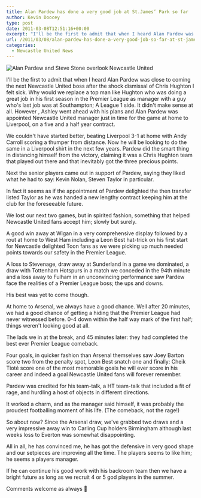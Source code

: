 ```yaml
---
title: Alan Pardew has done a very good job at St.James’ Park so far
author: Kevin Doocey
type: post
date: 2011-03-08T12:51:16+00:00
excerpt: "I'll be the first to admit that when I heard Alan Pardew was close to coming the next Newcastle United boss after the shock dismissal.."
url: /2011/03/08/alan-pardew-has-done-a-very-good-job-so-far-at-st-james-park/
categories:
  - Newcastle United News
---
```


![Alan Pardew and Steve Stone overlook Newcastle United](https://static.guim.co.uk/sys-images/Guardian/Pix/pictures/2011/1/14/1295037040427/Alan-Pardew-Newcastle-Uni-002.jpg "Alan Pardew - Has dealt with the pressure of being Newcastle boss very well indeed ")

I'll be the first to admit that when I heard Alan Pardew was close to coming the next Newcastle United boss after the shock dismissal of Chris Hughton I felt sick. Why would we replace a top man like Hughton who was doing a great job in his first season in the Premier League as manager with a guy who's last job was at Southampton; A League 1 side. It didn't make sense at all. However , Ashley went ahead with his plans and Alan Pardew was appointed Newcastle United manager just in time for the game at home to Liverpool, on a five and a half year contract.

We couldn't have started better, beating Liverpool 3-1 at home with Andy Carroll scoring a thumper from distance. Now he will be looking to do the same in a Liverpool shirt in the next few years. Pardew did the smart thing in distancing himself from the victory, claiming it was a Chris Hughton team that played out there and that inevitably got the three precious points.

Next the senior players came out in support of Pardew, saying they liked what he had to say: Kevin Nolan, Steven Taylor in particular.

In fact it seems as if the appointment of Pardew delighted the then transfer listed Taylor as he was handed a new lengthy contract keeping him at the club for the foreseeable future.

We lost our next two games, but in spirited fashion, something that helped Newcastle United fans accept him; slowly but surely.

A good win away at Wigan in a very comprehensive display followed by a rout at home to West Ham including a Leon Best hat-trick on his first start for Newcastle delighted Toon fans as we were picking up much needed points towards our safety in the Premier League.

A loss to Stevenage, draw away at Sunderland in a game we dominated, a draw with Tottenham Hotspurs in a match we conceded in the 94th minute and a loss away to Fulham in an unconvincing performance saw Pardew face the realities of a Premier League boss; the ups and downs.

His best was yet to come though.

At home to Arsenal, we always have a good chance. Well after 20 minutes, we had a good chance of getting a hiding that the Premier League had never witnessed before. 0-4 down within the half way mark of the first half; things weren't looking good at all.

The lads we in at the break, and 45 minutes later: they had completed the best ever Premier League comeback.

Four goals, in quicker fashion than Arsenal themselves saw Joey Barton score two from the penalty spot, Leon Best snatch one and finally: Cheik Tioté score one of the most memorable goals he will ever score in his career and indeed a goal Newcastle United fans will forever remember.

Pardew was credited for his team-talk, a HT team-talk that included a fit of rage, and hurdling a host of objects in different directions.

It worked a charm, and as the manager said himself, it was probably the proudest footballing moment of his life. (The comeback, not the rage!)

So about now? Since the Arsenal draw, we've grabbed two draws and a very impressive away win to Carling Cup holders Birmingham although last weeks loss to Everton was somewhat disappointing.

All in all, he has convinced me, he has got the defensive in very good shape and our setpieces are improving all the time. The players seems to like him; he seems a players manager.

If he can continue his good work with his backroom team then we have a bright future as long as we recruit 4 or 5 god players in the summer.

Comments welcome as always 🙂
